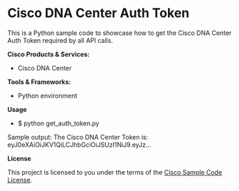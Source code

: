 # Cisco DNA Center Auth Token


This is a Python sample code to showcase how to get the Cisco DNA Center Auth Token required by all API calls.

**Cisco Products & Services:**

- Cisco DNA Center

**Tools & Frameworks:**

- Python environment

**Usage**

- $ python get_auth_token.py

Sample output:
The Cisco DNA Center Token is:  eyJ0eXAiOiJKV1QiLCJhbGciOiJSUzI1NiJ9.eyJz...

**License**

This project is licensed to you under the terms of the [Cisco Sample
Code License](./LICENSE).
